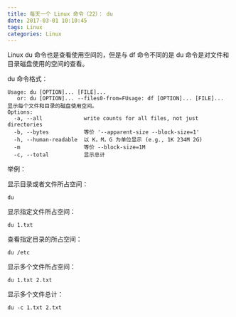 ```yaml
---
title: 每天一个 Linux 命令（22）： du
date: 2017-03-01 10:10:45
tags: Linux
categories: Linux
---
```



Linux du 命令也是查看使用空间的，但是与 df 命令不同的是 du 命令是对文件和目录磁盘使用的空间的查看。

<!-- more -->

du 命令格式：

```shell
Usage: du [OPTION]... [FILE]...
   or: du [OPTION]... --files0-from=FUsage: df [OPTION]... [FILE]...
显示每个文件和目录的磁盘使用空间。
Options:
  -a, --all             write counts for all files, not just directories
  -b, --bytes           等价 '--apparent-size --block-size=1'
  -h, --human-readable  以 K，M，G 为单位显示 (e.g., 1K 234M 2G)
  -m                    等价 --block-size=1M
  -c, --total           显示总计
```

举例：

显示目录或者文件所占空间：

```shell
du
```
显示指定文件所占空间：

```shell
du 1.txt
```
查看指定目录的所占空间：

```shell
du /etc
```

显示多个文件所占空间：

```
du 1.txt 2.txt
```

显示多个文件总计：

```
du -c 1.txt 2.txt
```

